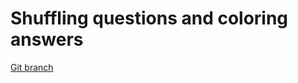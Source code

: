 # Shuffling questions and coloring answers 


[Git branch](https://github.com/codiku/typescript-react-quiz/tree/011-shuffling-and-coloring)